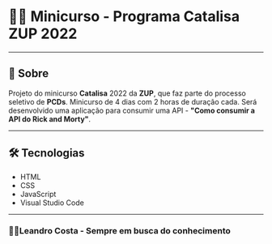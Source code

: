 # 👨‍🎓 Minicurso - Programa Catalisa ZUP 2022
---

## 👀 Sobre
Projeto do minicurso **Catalisa** 2022 da **ZUP**, que faz parte do processo seletivo de **PCDs**.
Minicurso de 4 dias com 2 horas de duração cada. Será desenvolvido uma aplicação para consumir uma API - **"Como consumir a API do Rick and Morty"**.

---

## 🛠 Tecnologias
- HTML
- CSS
- JavaScript
- Visual Studio Code

---
### 🐱‍🏍Leandro Costa - Sempre em busca do conhecimento
